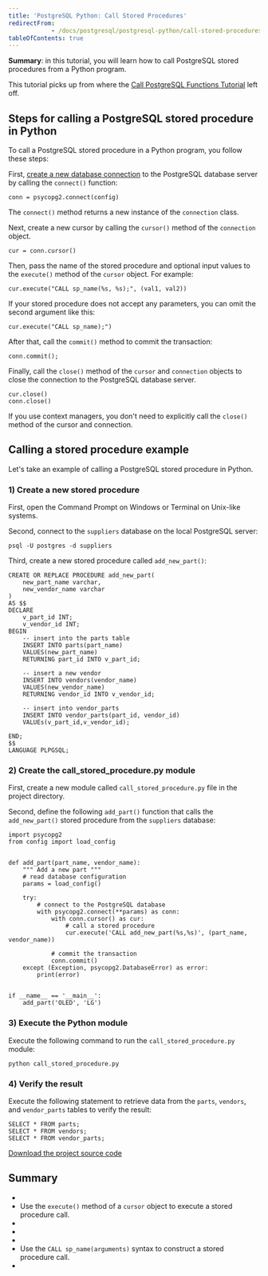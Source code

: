 ```yaml
---
title: 'PostgreSQL Python: Call Stored Procedures'
redirectFrom: 
            - /docs/postgresql/postgresql-python/call-stored-procedures/
tableOfContents: true
---
```



**Summary**: in this tutorial, you will learn how to call PostgreSQL stored procedures from a Python program.





This tutorial picks up from where the [Call PostgreSQL Functions Tutorial](https://www.postgresqltutorial.com/postgresql-python/postgresql-python-call-postgresql-functions/) left off.





## Steps for calling a PostgreSQL stored procedure in Python





To call a PostgreSQL stored procedure in a Python program, you follow these steps:





First, [create a new database connection](https://www.postgresqltutorial.com/postgresql-python/connect/) to the PostgreSQL database server by calling the `connect()` function:





```
conn = psycopg2.connect(config)
```





The `connect()` method returns a new instance of the `connection` class.





Next, create a new cursor by calling the `cursor()` method of the `connection` object.





```
cur = conn.cursor()
```





Then, pass the name of the stored procedure and optional input values to the `execute()` method of the `cursor` object. For example:





```
cur.execute("CALL sp_name(%s, %s);", (val1, val2))
```





If your stored procedure does not accept any parameters, you can omit the second argument like this:





```
cur.execute("CALL sp_name);")
```





After that, call the `commit()` method to commit the transaction:





```
conn.commit();
```





Finally, call the `close()` method of the `cursor` and `connection` objects to close the connection to the PostgreSQL database server.





```
cur.close()
conn.close()
```





If you use context managers, you don't need to explicitly call the `close()` method of the cursor and connection.





## Calling a stored procedure example





Let's take an example of calling a PostgreSQL stored procedure in Python.





### 1) Create a new stored procedure





First, open the Command Prompt on Windows or Terminal on Unix-like systems.





Second, connect to the `suppliers` database on the local PostgreSQL server:





```
psql -U postgres -d suppliers
```





Third, create a new stored procedure called `add_new_part()`:





```
CREATE OR REPLACE PROCEDURE add_new_part(
	new_part_name varchar,
	new_vendor_name varchar
)
AS $$
DECLARE
	v_part_id INT;
	v_vendor_id INT;
BEGIN
	-- insert into the parts table
	INSERT INTO parts(part_name)
	VALUES(new_part_name)
	RETURNING part_id INTO v_part_id;

	-- insert a new vendor
	INSERT INTO vendors(vendor_name)
	VALUES(new_vendor_name)
	RETURNING vendor_id INTO v_vendor_id;

	-- insert into vendor_parts
	INSERT INTO vendor_parts(part_id, vendor_id)
	VALUEs(v_part_id,v_vendor_id);

END;
$$
LANGUAGE PLPGSQL;
```





### 2) Create the call_stored_procedure.py module





First, create a new module called `call_stored_procedure.py` file in the project directory.





Second, define the following `add_part()` function that calls the `add_new_part()` stored procedure from the `suppliers` database:





```
import psycopg2
from config import load_config


def add_part(part_name, vendor_name):
    """ Add a new part """
    # read database configuration
    params = load_config()

    try:
        # connect to the PostgreSQL database
        with psycopg2.connect(**params) as conn:
            with conn.cursor() as cur:
                # call a stored procedure
                cur.execute('CALL add_new_part(%s,%s)', (part_name, vendor_name))

            # commit the transaction
            conn.commit()
    except (Exception, psycopg2.DatabaseError) as error:
        print(error)


if __name__ == '__main__':
    add_part('OLED', 'LG')
```





### 3) Execute the Python module





Execute the following command to run the `call_stored_procedure.py` module:





```
python call_stored_procedure.py
```





### 4) Verify the result





Execute the following statement to retrieve data from the `parts`, `vendors`, and `vendor_parts` tables to verify the result:





```
SELECT * FROM parts;
SELECT * FROM vendors;
SELECT * FROM vendor_parts;
```





[Download the project source code](https://www.postgresqltutorial.com/wp-content/uploads/2024/01/call_stored_procedure.zip)





## Summary





- 
- Use the `execute()` method of a `cursor` object to execute a stored procedure call.
- 
-
- 
- Use the `CALL sp_name(arguments)` syntax to construct a stored procedure call.
- 


